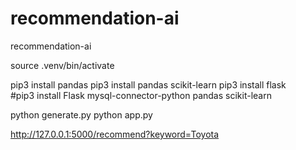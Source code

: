 # recommendation-ai
recommendation-ai

source .venv/bin/activate

pip3 install pandas
pip3 install pandas scikit-learn
pip3 install flask       
#pip3 install Flask mysql-connector-python pandas scikit-learn

python generate.py
python app.py

http://127.0.0.1:5000/recommend?keyword=Toyota
